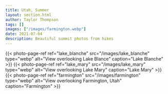 ```yaml
---
title: Utah, Summer
layout: section.html
author: Taylor Thompson
tags: []
images: ["/images/farmington.webp"]
date: 2021-07-04
description: Beautiful summit photos from hikes
---
```

{{< photo-page-ref ref="lake_blanche" src="/images/lake_blanche" type="webp" alt="View overlooking Lake Blance" caption="Lake Blanche" >}}
{{< photo-page-ref ref="lake_mary" src="/images/lake_mary" type="webp" alt="View overlooking Lake Mary" caption="Lake Mary" >}}
{{< photo-page-ref ref="farmington" src="/images/farmington" type="webp" alt="View overlooking Farmington, Utah" caption="Farmington" >}}
